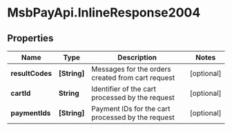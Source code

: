 # MsbPayApi.InlineResponse2004

## Properties
Name | Type | Description | Notes
------------ | ------------- | ------------- | -------------
**resultCodes** | **[String]** | Messages for the orders created from cart request | [optional] 
**cartId** | **String** | Identifier of the cart processed by the request | [optional] 
**paymentIds** | **[String]** | Payment IDs for the cart processed by the request | [optional] 
